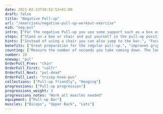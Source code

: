 ```yaml
---
date: 2021-02-22T10:52:53+01:00
draft: false
title: "Negative Pull-up"
url: "/exercises/negative-pull-up-workout-exercise"
eid: "neg-pul"
intro: ["For the negative Pull-up you use some support such as a box or chair, to raise your chin to the bar level. The exercise is focused on the descent part of the pull-up, and an excellent preparation for the regular pull-up."]
steps: ["Stand on a box or chair and put yourself in the pull-up position, chin above the bar.", "Slowly straighten your arms, taking 10 to 15 seconds to come to the lower position.", "Finish only when your arms are fully extended.", "This is one repetition."]
hints: ["Instead of using a chair you can also jump to the bar.", "Focus on your form keeping your body straight and core engaged.", "Avoid balancing."]
benefits: ["Great preparation for the regular pull-up.", "improves grip strength.", "Helps building body control and preparation."]
counting: ["Measure the number of seconds you take coming down. The longer the better. Count 'hanging exercises' in a period and include this one in your list."]
number: 10
oneway: "pul"
OrderFull_Prev: "chin"
OrderFull_First: "calfr"
OrderFull_Next: "pul-dead"
OrderFull_Last: "tricep-knee-pus"
collections: ["Pull-up friendly", "Hanging"]
progressions: ["Pull-up progression"]
progressions_weight: 3
progressions_notes: "Work all muscles needed"
equipment: ["Pull-up Bar"]
muscles: ["Biceps", "Upper Back", "Lats"]
---
```

